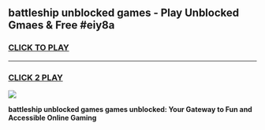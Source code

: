 
## battleship unblocked games - Play Unblocked Gmaes & Free #eiy8a
<h3>
<a href="https://premium.freeplayer.one?title=battleship_unblocked_games&ref=01M">CLICK TO PLAY</a></h3>
<hr>

<h3>
<a href="https://premium.freeplayer.one?title=battleship_unblocked_games&ref=01M">CLICK 2 PLAY</a>
  
</h3>

<a href="https://premium.freeplayer.one?title=battleship_unblocked_games&ref=01M"><img src="https://clearcache.store/games.png"></a>


**battleship unblocked games games unblocked: Your Gateway to Fun and Accessible Online Gaming**
